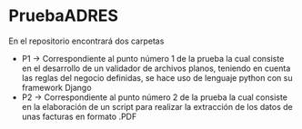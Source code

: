 # PruebaADRES
En el repositorio encontrará dos carpetas 
<ul>
  <li>P1 -> Correspondiente al punto número 1 de la prueba la cual consiste en el desarrollo de un validador de archivos planos, teniendo en cuenta las reglas del negocio definidas, se hace uso de lenguaje python con su framework Django</li>
  <li>P2 -> Correspondiente al punto número 2 de la prueba la cual consiste en la elaboración de un script para realizar la extracción de los datos de unas facturas en formato .PDF</li>
</ul>
